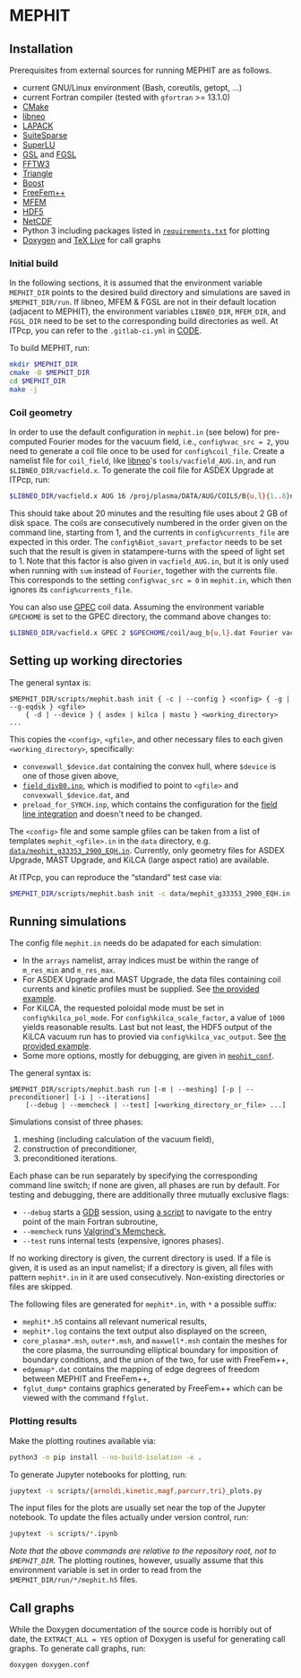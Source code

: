# MEPHIT

## Installation

Prerequisites from external sources for running MEPHIT are as follows.

- current GNU/Linux environment (Bash, coreutils, getopt, ...)
- current Fortran compiler (tested with `gfortran` >= 13.1.0)
- [CMake](https://cmake.org/)
- [libneo](https://github.com/itpplasma/libneo)
- [LAPACK](https://www.netlib.org/lapack/)
- [SuiteSparse](https://github.com/DrTimothyAldenDavis/SuiteSparse)
- [SuperLU](https://github.com/xiaoyeli/superlu)
- [GSL](https://www.gnu.org/software/gsl/) and [FGSL](https://github.com/reinh-bader/fgsl)
- [FFTW3](http://fftw.org/)
- [Triangle](https://www.cs.cmu.edu/~quake/triangle.html)
- [Boost](https://www.boost.org/)
- [FreeFem++](https://github.com/FreeFem/FreeFem-sources)
- [MFEM](https://mfem.org/)
- [HDF5](https://www.hdfgroup.org/downloads/hdf5)
- [NetCDF](https://github.com/Unidata/netcdf-fortran)
- Python 3 including packages listed in [`requirements.txt`](requirements.txt) for plotting
- [Doxygen](https://doxygen.nl/) and [TeX Live](https://www.tug.org/texlive/) for call graphs

### Initial build

In the following sections, it is assumed that the environment variable `MEPHIT_DIR` points to the desired build directory and simulations are saved in `$MEPHIT_DIR/run`. If libneo, MFEM & FGSL are not in their default location (adjacent to MEPHIT), the environment variables `LIBNEO_DIR`, `MFEM_DIR`, and `FGSL_DIR` need to be set to the corresponding build directories as well. At ITPcp, you can refer to the `.gitlab-ci.yml` in [CODE](https://gitlab.tugraz.at/plasma/code).

To build MEPHIT, run:

```bash
mkdir $MEPHIT_DIR
cmake -B $MEPHIT_DIR
cd $MEPHIT_DIR
make -j
```

### Coil geometry

In order to use the default configuration in `mephit.in` (see below) for pre-computed Fourier modes for the vacuum field, i.e., `config%vac_src = 2`, you need to generate a coil file once to be used for `config%coil_file`. Create a namelist file for `coil_field`, like [libneo](https://github.com/itpplasma/libneo)'s `tools/vacfield_AUG.in`, and run `$LIBNEO_DIR/vacfield.x`. To generate the coil file for ASDEX Upgrade at ITPcp, run:

```bash
$LIBNEO_DIR/vacfield.x AUG 16 /proj/plasma/DATA/AUG/COILS/B{u,l}{1..8}n.asc Fourier vacfield_AUG.in $MEPHIT_DIR/run/AUG_B_coils.h5
```

This should take about 20 minutes and the resulting file uses about 2 GB of disk space. The coils are consecutively numbered in the order given on the command line, starting from 1, and the currents in `config%currents_file` are expected in this order. The `config%Biot_savart_prefactor` needs to be set such that the result is given in statampere-turns with the speed of light set to 1. Note that this factor is also given in `vacfield_AUG.in`, but it is only used when running with `sum` instead of `Fourier`, together with the currents file. This corresponds to the setting `config%vac_src = 0` in `mephit.in`, which then ignores its `config%currents_file`.

You can also use [GPEC](https://princetonuniversity.github.io/GPEC/developers.html) coil data. Assuming the environment variable `GPECHOME` is set to the GPEC directory, the command above changes to:

```bash
$LIBNEO_DIR/vacfield.x GPEC 2 $GPECHOME/coil/aug_b{u,l}.dat Fourier vacfield_AUG.in $MEPHIT_DIR/run/AUG_B_coils.h5
```

## Setting up working directories

The general syntax is:

```text
$MEPHIT_DIR/scripts/mephit.bash init { -c | --config } <config> { -g | --g-eqdsk } <gfile>
    { -d | --device } { asdex | kilca | mastu } <working_directory> ...
```

This copies the `<config>`, `<gfile>`, and other necessary files to each given `<working_directory>`, specifically:

- `convexwall_$device.dat` containing the convex hull, where `$device` is one of those given above,
- [`field_divB0.inp`](data/field_divB0.inp), which is modified to point to `<gfile>` and `convexwall_$device.dat`, and
- `preload_for_SYNCH.inp`, which contains the configuration for the [field line integration](src/preload_for_SYNCH.f90) and doesn't need to be changed.

The `<config>` file and some sample gfiles can be taken from a list of templates `mephit_<gfile>.in` in the `data` directory, e.g. [`data/mephit_g33353_2900_EQH.in`](data/mephit_g33353_2900.in). Currently, only geometry files for ASDEX Upgrade, MAST Upgrade, and KiLCA (large aspect ratio) are available.

At ITPcp, you can reproduce the “standard” test case via:

```bash
$MEPHIT_DIR/scripts/mephit.bash init -c data/mephit_g33353_2900_EQH.in -g /proj/plasma/DATA/BALANCE/EQUI/33353/g33353.2900_EQH_MARKL -d asdex $MEPHIT_DIR/run/33353_2900_EQH
```

## Running simulations

The config file `mephit.in` needs do be adapated for each simulation:

- In the `arrays` namelist, array indices must be within the range of `m_res_min` and `m_res_max`.
- For ASDEX Upgrade and MAST Upgrade, the data files containing coil currents and kinetic profiles must be supplied. See [the provided example](data/mephit_g33353_2900_EQH.in).
- For KiLCA, the requested poloidal mode must be set in `config%kilca_pol_mode`. For `config%kilca_scale_factor`, a value of `1000` yields reasonable results. Last but not least, the HDF5 output of the KiLCA vacuum run has to provied via `config%kilca_vac_output`. See [the provided example](data/mephit_g000001.0001_TCFP_hip.in).
- Some more options, mostly for debugging, are given in [`mephit_conf`](src/mephit_conf.f90).

The general syntax is:

```text
$MEPHIT_DIR/scripts/mephit.bash run [-m | --meshing] [-p | --preconditioner] [-i | --iterations]
    [--debug | --memcheck | --test] [<working_directory_or_file> ...]
```

Simulations consist of three phases:

1. meshing (including calculation of the vacuum field),
2. construction of preconditioner,
3. preconditioned iterations.

Each phase can be run separately by specifying the corresponding command line switch; if none are given, all phases are run by default. For testing and debugging, there are additionally three mutually exclusive flags:

- `--debug` starts a [GDB](https://www.gnu.org/software/gdb) session, using [a script](scripts/mephit.gdb) to navigate to the entry point of the main Fortran subroutine,
- `--memcheck` runs [Valgrind's Memcheck](https://valgrind.org/info/tools.html#memcheck),
- `--test` runs internal tests (expensive, ignores phases).

If no working directory is given, the current directory is used. If a file is given, it is used as an input namelist; if a directory is given, all files with pattern `mephit*.in` in it are used consecutively. Non-existing directories or files are skipped.

The following files are generated for `mephit*.in`, with `*` a possible suffix:

- `mephit*.h5` contains all relevant numerical results,
- `mephit*.log` contains the text output also displayed on the screen,
- `core_plasma*.msh`, `outer*.msh`, and `maxwell*.msh` contain the meshes for the core plasma, the surrounding elliptical boundary for imposition of boundary conditions, and the union of the two, for use with FreeFem++,
- `edgemap*.dat` contains the mapping of edge degrees of freedom between MEPHIT and FreeFem++,
- `fglut_dump*` contains graphics generated by FreeFem++ which can be viewed with the command `ffglut`.

### Plotting results

Make the plotting routines available via:

```bash
python3 -m pip install --no-build-isolation -e .
```

To generate Jupyter notebooks for plotting, run:

```bash
jupytext -s scripts/{arnoldi,kinetic,magf,parcurr,tri}_plots.py
```

The input files for the plots are usually set near the top of the Jupyter notebook.
To update the files actually under version control, run:

```bash
jupytext -s scripts/*.ipynb
```

*Note that the above commands are relative to the repository root, not to `$MEPHIT_DIR`.* The plotting routines, however, usually assume that this environment variable is set in order to read from the `$MEPHIT_DIR/run/*/mephit.h5` files.

## Call graphs

While the Doxygen documentation of the source code is horribly out of date, the `EXTRACT_ALL = YES` option of Doxygen is useful for generating call graphs. To generate call graphs, run:

```bash
doxygen doxygen.conf
```
